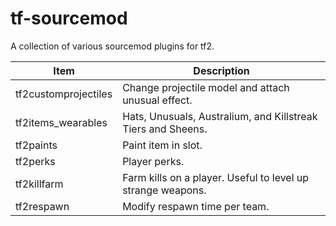 tf-sourcemod
============

A collection of various sourcemod plugins for tf2.

| Item                 | Description                                                   |
|----------------------|---------------------------------------------------------------|
| tf2customprojectiles | Change projectile model and attach unusual effect.            |
| tf2items_wearables   | Hats, Unusuals, Australium, and Killstreak Tiers and Sheens.  |
| tf2paints            | Paint item in slot.                                           |
| tf2perks             | Player perks.                                                 |
| tf2killfarm          | Farm kills on a player. Useful to level up strange weapons.   |
| tf2respawn           | Modify respawn time per team.                                 |
